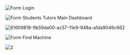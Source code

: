 
# 

</br>

![Form Login](https://user-images.githubusercontent.com/26520289/61609779-80876580-ac57-11e9-81a4-dbc63682d1e1.png)</br>

![Form Students Tutors Main Dashboard](https://user-images.githubusercontent.com/26520289/61609802-91d07200-ac57-11e9-8144-f1bdebb075d4.PNG)</br>

![61609818-9b59da00-ac57-11e9-948a-a1da9046c662](https://user-images.githubusercontent.com/26520289/90346378-a46ad580-e028-11ea-8102-a39a357a91d5.png)</br>

![Form Find Machine](https://user-images.githubusercontent.com/26520289/61609866-b7f61200-ac57-11e9-8d14-487d341311a8.PNG)


![2](https://user-images.githubusercontent.com/26520289/65835718-df1d2f80-e2e9-11e9-8a4c-961bdffa2bab.png)
